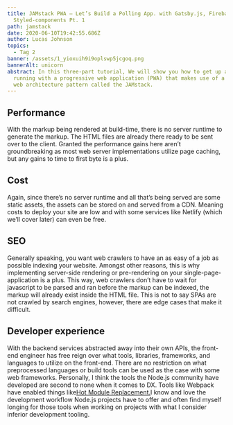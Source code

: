```yaml
---
title: JAMstack PWA — Let’s Build a Polling App. with Gatsby.js, Firebase, and
  Styled-components Pt. 1
path: jamstack
date: 2020-06-10T19:42:55.686Z
author: Lucas Johnson
topics:
  - Tag 2
banner: /assets/1_yioxuih9i9oplswp5jcgoq.png
bannerAlt: unicorn
abstract: In this three-part tutorial, We will show you how to get up and
  running with a progressive web application (PWA) that makes use of a powerful
  web architecture pattern called the JAMstack.
---
```


## Performance

With the markup being rendered at build-time, there is no server runtime to generate the markup. The HTML files are already there ready to be sent over to the client. Granted the performance gains here aren’t groundbreaking as most web server implementations utilize page caching, but any gains to time to first byte is a plus.

## Cost

Again, since there’s no server runtime and all that’s being served are some static assets, the assets can be stored on and served from a CDN. Meaning costs to deploy your site are low and with some services like Netlify (which we’ll cover later) can even be free.

## SEO

Generally speaking, you want web crawlers to have an as easy of a job as possible indexing your website. Amongst other reasons, this is why implementing server-side rendering or pre-rendering on your single-page-application is a plus. This way, web crawlers don’t have to wait for javascript to be parsed and ran before the markup can be indexed, the markup will already exist inside the HTML file. This is not to say SPAs are not crawled by search engines, however, there are edge cases that make it difficult.

## Developer experience

With the backend services abstracted away into their own APIs, the front-end engineer has free reign over what tools, libraries, frameworks, and languages to utilize on the front-end. There are no restriction on what preprocessed languages or build tools can be used as the case with some web frameworks. Personally, I think the tools the Node.js community have developed are second to none when it comes to DX. Tools like Webpack have enabled things like[Hot Module Replacement.](https://webpack.js.org/concepts/hot-module-replacement)I know and love the development workflow Node.js projects have to offer and often find myself longing for those tools when working on projects with what I consider inferior development tooling.
